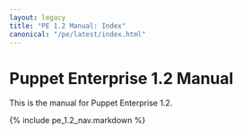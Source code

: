 ```yaml
---
layout: legacy
title: "PE 1.2 Manual: Index"
canonical: "/pe/latest/index.html"
---
```


Puppet Enterprise 1.2 Manual
=====

This is the manual for Puppet Enterprise 1.2.

{% include pe_1.2_nav.markdown %}
